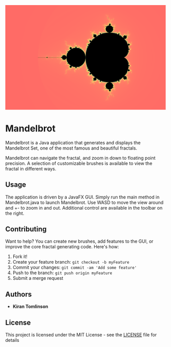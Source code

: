 ![](images/mandelbrot.png)

# Mandelbrot

Mandelbrot is a Java application that generates and displays the Mandelbrot Set,
one of the most famous and beautiful fractals. 

Mandelbrot can navigate the fractal, and zoom in down to floating point precision.
A selection of customizable brushes is available to view the fractal in 
different ways.

## Usage

The application is driven by a JavaFX GUI. Simply run the main method in 
Mandelbrot.java to launch Mandelbrot. Use WASD to move the view around and +- to
zoom in and out. Additional control are available in the toolbar on the right.

## Contributing

Want to help? You can create new brushes, add features to the GUI, or improve
the core fractal generating code. Here's how:

1. Fork it!
2. Create your feature branch: `git checkout -b myFeature`
3. Commit your changes: `git commit -am 'Add some feature'`
4. Push to the branch: `git push origin myFeature`
5. Submit a merge request

## Authors

* **Kiran Tomlinson**

## License

This project is licensed under the MIT License - see the [LICENSE](LICENSE)
file for details